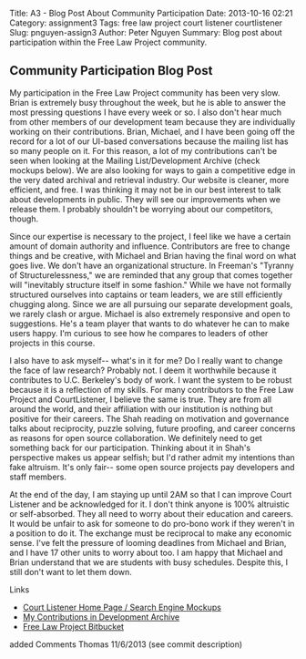 Title: A3 - Blog Post About Community Participation
Date: 2013-10-16 02:21
Category: assignment3
Tags: free law project court listener courtlistener
Slug: pnguyen-assign3
Author: Peter Nguyen
Summary: Blog post about participation within the Free Law Project community.

## Community Participation Blog Post
My participation in the Free Law Project community has been very slow. Brian is extremely busy throughout the week, but he is able to answer the most pressing questions I have every week or so. I also don't hear much from other members of our development team because they are individually working on their contributions. Brian, Michael, and I have been going off the record for a lot of our UI-based conversations because the mailing list has so many people on it. For this reason, a lot of my contributions can't be seen when looking at the Mailing List/Development Archive (check mockups below). We are also looking for ways to gain a competitive edge in the very dated archival and retrieval industry. Our website is cleaner, more efficient, and free. I was thinking it may not be in our best interest to talk about developments in public. They will see our improvements when we release them. I probably shouldn't be worrying about our competitors, though.

Since our expertise is necessary to the project, I feel like we have a certain amount of domain authority and influence. Contributors are free to change things and be creative, with Michael and Brian having the final word on what goes live. We don't have an organizational structure. In Freeman's "Tyranny of Structurelessness," we are reminded that any group that comes together will "inevitably structure itself in some fashion." While we have not formally structured ourselves into captains or team leaders, we are still efficiently chugging along. Since we are all pursuing our separate development goals, we rarely clash or argue. Michael is also extremely responsive and open to suggestions. He's a team player that wants to do whatever he can to make users happy. I'm curious to see how he compares to leaders of other projects in this course.

I also have to ask myself-- what's in it for me? Do I really want to change the face of law research? Probably not. I deem it worthwhile because it contributes to U.C. Berkeley's body of work. I want the system to be robust because it is a reflection of my skills. For many contributors to the Free Law Project and CourtListener, I believe the same is true. They are from all around the world, and their affiliation with our institution is nothing but positive for their careers. The Shah reading on motivation and governance talks about reciprocity, puzzle solving, future proofing, and career concerns as reasons for open source collaboration. We definitely need to get something back for our participation. Thinking about it in Shah's perspective makes us appear selfish; but I'd rather admit my intentions than fake altruism. It's only fair-- some open source projects pay developers and staff members. 

At the end of the day, I am staying up until 2AM so that I can improve Court Listener and be acknowledged for it. I don't think anyone is 100% altruistic or self-absorbed. They all need to worry about their education and careers. It would be unfair to ask for someone to do pro-bono work if they weren't in a position to do it. The exchange must be reciprocal to make any economic sense. I've felt the pressure of looming deadlines from Michael and Brian, and I have 17 other units to worry about too. I am happy that Michael and Brian understand that we are students with busy schedules. Despite this, I still don't want to let them down.

Links
* [Court Listener Home Page / Search Engine Mockups](http://notskool.me/Court%20Listener/)
* [My Contributions in Development Archive](http://lists.freelawproject.org/pipermail/dev/2013-September/subject.html)
* [Free Law Project Bitbucket](https://bitbucket.org/mlissner/search-and-awareness-platform-courtlistener/)

added Comments Thomas 11/6/2013 (see commit description)
